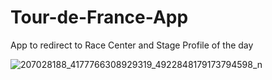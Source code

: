 # Tour-de-France-App

App to redirect to Race Center and Stage Profile of the day

![207028188_4177766308929319_4922848179173794598_n](https://user-images.githubusercontent.com/8333912/123537267-d790f180-d72e-11eb-8af6-aec72ec18a04.jpg)

